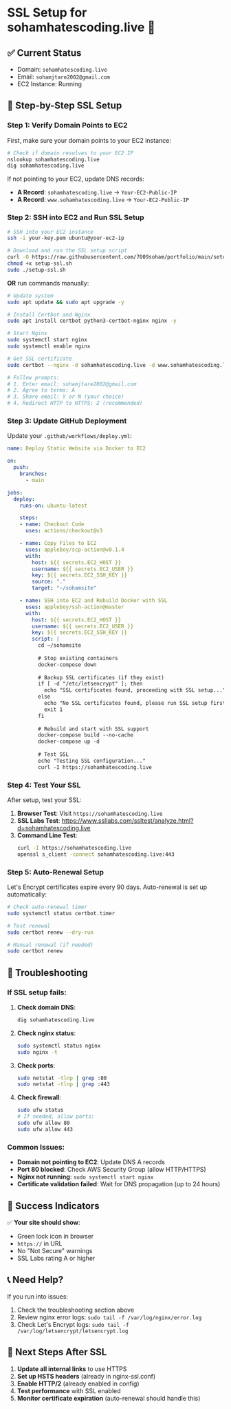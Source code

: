 # SSL Setup for sohamhatescoding.live 🔐

## ✅ Current Status
- Domain: `sohamhatescoding.live`
- Email: `sohamjtare2002@gmail.com`
- EC2 Instance: Running

## 🚀 Step-by-Step SSL Setup

### Step 1: Verify Domain Points to EC2
First, make sure your domain points to your EC2 instance:

```bash
# Check if domain resolves to your EC2 IP
nslookup sohamhatescoding.live
dig sohamhatescoding.live
```

If not pointing to your EC2, update DNS records:
- **A Record**: `sohamhatescoding.live` → `Your-EC2-Public-IP`
- **A Record**: `www.sohamhatescoding.live` → `Your-EC2-Public-IP`

### Step 2: SSH into EC2 and Run SSL Setup

```bash
# SSH into your EC2 instance
ssh -i your-key.pem ubuntu@your-ec2-ip

# Download and run the SSL setup script
curl -O https://raw.githubusercontent.com/7009soham/portfolio/main/setup-ssl.sh
chmod +x setup-ssl.sh
sudo ./setup-ssl.sh
```

**OR** run commands manually:

```bash
# Update system
sudo apt update && sudo apt upgrade -y

# Install Certbot and Nginx
sudo apt install certbot python3-certbot-nginx nginx -y

# Start Nginx
sudo systemctl start nginx
sudo systemctl enable nginx

# Get SSL certificate
sudo certbot --nginx -d sohamhatescoding.live -d www.sohamhatescoding.live

# Follow prompts:
# 1. Enter email: sohamjtare2002@gmail.com
# 2. Agree to terms: A
# 3. Share email: Y or N (your choice)
# 4. Redirect HTTP to HTTPS: 2 (recommended)
```

### Step 3: Update GitHub Deployment

Update your `.github/workflows/deploy.yml`:

```yaml
name: Deploy Static Website via Docker to EC2

on:
  push:
    branches:
      - main

jobs:
  deploy:
    runs-on: ubuntu-latest

    steps:
    - name: Checkout Code
      uses: actions/checkout@v3

    - name: Copy Files to EC2
      uses: appleboy/scp-action@v0.1.4
      with:
        host: ${{ secrets.EC2_HOST }}
        username: ${{ secrets.EC2_USER }}
        key: ${{ secrets.EC2_SSH_KEY }}
        source: "."
        target: "~/sohamsite"

    - name: SSH into EC2 and Rebuild Docker with SSL
      uses: appleboy/ssh-action@master
      with:
        host: ${{ secrets.EC2_HOST }}
        username: ${{ secrets.EC2_USER }}
        key: ${{ secrets.EC2_SSH_KEY }}
        script: |
          cd ~/sohamsite
          
          # Stop existing containers
          docker-compose down
          
          # Backup SSL certificates (if they exist)
          if [ -d "/etc/letsencrypt" ]; then
            echo "SSL certificates found, proceeding with SSL setup..."
          else
            echo "No SSL certificates found, please run SSL setup first"
            exit 1
          fi
          
          # Rebuild and start with SSL support
          docker-compose build --no-cache
          docker-compose up -d
          
          # Test SSL
          echo "Testing SSL configuration..."
          curl -I https://sohamhatescoding.live
```

### Step 4: Test Your SSL

After setup, test your SSL:

1. **Browser Test**: Visit `https://sohamhatescoding.live`
2. **SSL Labs Test**: https://www.ssllabs.com/ssltest/analyze.html?d=sohamhatescoding.live
3. **Command Line Test**:
   ```bash
   curl -I https://sohamhatescoding.live
   openssl s_client -connect sohamhatescoding.live:443
   ```

### Step 5: Auto-Renewal Setup

Let's Encrypt certificates expire every 90 days. Auto-renewal is set up automatically:

```bash
# Check auto-renewal timer
sudo systemctl status certbot.timer

# Test renewal
sudo certbot renew --dry-run

# Manual renewal (if needed)
sudo certbot renew
```

## 🔧 Troubleshooting

### If SSL setup fails:

1. **Check domain DNS**:
   ```bash
   dig sohamhatescoding.live
   ```

2. **Check nginx status**:
   ```bash
   sudo systemctl status nginx
   sudo nginx -t
   ```

3. **Check ports**:
   ```bash
   sudo netstat -tlnp | grep :80
   sudo netstat -tlnp | grep :443
   ```

4. **Check firewall**:
   ```bash
   sudo ufw status
   # If needed, allow ports:
   sudo ufw allow 80
   sudo ufw allow 443
   ```

### Common Issues:

- **Domain not pointing to EC2**: Update DNS A records
- **Port 80 blocked**: Check AWS Security Group (allow HTTP/HTTPS)
- **Nginx not running**: `sudo systemctl start nginx`
- **Certificate validation failed**: Wait for DNS propagation (up to 24 hours)

## 🎉 Success Indicators

✅ **Your site should show**:
- Green lock icon in browser
- `https://` in URL
- No "Not Secure" warnings
- SSL Labs rating A or higher

## 📞 Need Help?

If you run into issues:
1. Check the troubleshooting section above
2. Review nginx error logs: `sudo tail -f /var/log/nginx/error.log`
3. Check Let's Encrypt logs: `sudo tail -f /var/log/letsencrypt/letsencrypt.log`

## 🚀 Next Steps After SSL

1. **Update all internal links** to use HTTPS
2. **Set up HSTS headers** (already in nginx-ssl.conf)
3. **Enable HTTP/2** (already enabled in config)
4. **Test performance** with SSL enabled
5. **Monitor certificate expiration** (auto-renewal should handle this)
